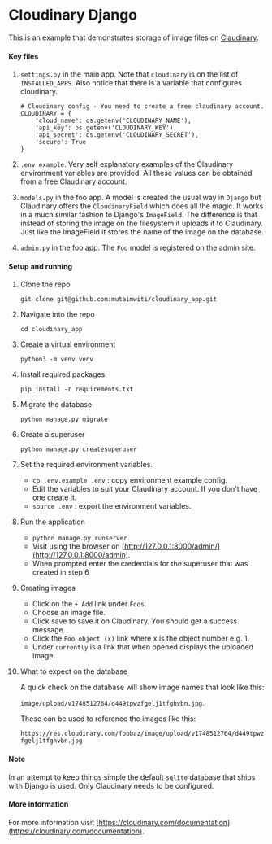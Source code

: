 Cloudinary Django 
====
This is an example that demonstrates storage of image files on [Claudinary](https://cloudinary.com/).

#### Key files
1. `settings.py` in the main app. Note that `cloudinary` is on the list of `INSTALLED_APPS`. Also notice that
    there is a variable that configures cloudinary.
    ```
    # Cloudinary config - You need to create a free claudinary account.
    CLOUDINARY = {
        'cloud_name': os.getenv('CLOUDINARY_NAME'),
        'api_key': os.getenv('CLOUDINARY_KEY'),
        'api_secret': os.getenv('CLOUDINARY_SECRET'),
        'secure': True
    }
    ```
2. `.env.example`. Very self explanatory examples of the Claudinary environment variables are provided. All these 
    values can be obtained from a free Claudinary account.
    
3. `models.py` in the foo app. A model is created the usual way in `Django` but Claudinary offers the `CloudinaryField` 
    which does all the magic. It works in a much similar fashion to Django's `ImageField`. The difference is that 
    instead of storing the image on the filesystem it uploads it to Claudinary. Just like the ImageField it stores the 
    name of the image on the database.
    
4. `admin.py` in the foo app. The `Foo` model is registered on the admin site.

#### Setup and running
1. Clone the repo

    `git clone git@github.com:mutaimwiti/cloudinary_app.git`
    
2. Navigate into the repo

    `cd cloudinary_app`
    
3. Create a virtual environment

    `python3 -m venv venv`
    
4. Install required packages

    `pip install -r requirements.txt`
    
5. Migrate the database

    `python manage.py migrate`
    
6. Create a superuser

    `python manage.py createsuperuser`
    
7. Set the required environment variables.
    - `cp .env.example .env` : copy environment example config.
    - Edit the variables to suit your Claudinary account. If you don't have one create it.
    - `source .env` : export the environment variables.

8. Run the application
    - `python manage.py runserver`
    - Visit using the browser on [http://127.0.0.1:8000/admin/](http://127.0.0.1:8000/admin).
    - When prompted enter the credentials for the superuser that was created in step 6
    
9. Creating images
    - Click on the `+ Add` link under `Foos`.
    - Choose an image file.
    - Click save to save it on Claudinary. You should get a success message.
    - Click the `Foo object (x)` link where x is the object number e.g. 1.
    - Under `currently` is a link that when opened displays the uploaded image.
    
10. What to expect on the database

    A quick check on the database will show image names that look like this:
    
    `image/upload/v1748512764/d449tpwzfgelj1tfghvbn.jpg`.
    
    These can be used to reference the images like this:
    
    `https://res.cloudinary.com/foobaz/image/upload/v1748512764/d449tpwzfgelj1tfghvbn.jpg`

#### Note
In an attempt to keep things simple the default `sqlite` database that ships with Django is used. Only Claudinary 
needs to be configured.

#### More information
For more information visit [https://cloudinary.com/documentation](https://cloudinary.com/documentation).
